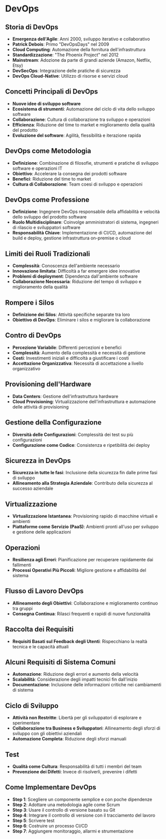 # DevOps

## Storia di DevOps
- **Emergenza dell'Agile**: Anni 2000, sviluppo iterativo e collaborativo
- **Patrick Debois**: Primo "DevOpsDays" nel 2009
- **Cloud Computing**: Automazione della fornitura dell'infrastruttura
- **Standardizzazione**: "The Phoenix Project" nel 2012
- **Mainstream**: Adozione da parte di grandi aziende (Amazon, Netflix, Etsy)
- **DevSecOps**: Integrazione delle pratiche di sicurezza
- **DevOps Cloud-Native**: Utilizzo di risorse e servizi cloud

## Concetti Principali di DevOps
- **Nuove idee di sviluppo software**
- **Ecosistema di strumenti**: Automazione del ciclo di vita dello sviluppo software
- **Collaborazione**: Cultura di collaborazione tra sviluppo e operazioni
- **Efficienza**: Riduzione del time to market e miglioramento della qualità del prodotto
- **Evoluzione del software**: Agilità, flessibilità e iterazione rapida

## DevOps come Metodologia
- **Definizione**: Combinazione di filosofie, strumenti e pratiche di sviluppo software e operazioni IT
- **Obiettivo**: Accelerare la consegna dei prodotti software
- **Benefici**: Riduzione del time to market
- **Cultura di Collaborazione**: Team coesi di sviluppo e operazioni

## DevOps come Professione
- **Definizione**: Ingegnere DevOps responsabile della affidabilità e velocità dello sviluppo del prodotto software
- **Ruolo Multidisciplinare**: Coinvolge amministratori di sistema, ingegneri di rilascio e sviluppatori software
- **Responsabilità Chiave**: Implementazione di CI/CD, automazione del build e deploy, gestione infrastruttura on-premise o cloud

## Limiti dei Ruoli Tradizionali
- **Complessità**: Conoscenza dell'ambiente necessario
- **Innovazione limitata**: Difficoltà a far emergere idee innovative
- **Problemi di deployment**: Dipendenza dall'ambiente software
- **Collaborazione Necessaria**: Riduzione del tempo di sviluppo e miglioramento della qualità

## Rompere i Silos
- **Definizione dei Silos**: Attività specifiche separate tra loro
- **Obiettivo di DevOps**: Eliminare i silos e migliorare la collaborazione

## Contro di DevOps
- **Percezione Variabile**: Differenti percezioni e benefici
- **Complessità**: Aumento della complessità e necessità di gestione
- **Costi**: Investimenti iniziali e difficoltà a giustificare i costi
- **Accettazione Organizzativa**: Necessità di accettazione a livello organizzativo

## Provisioning dell'Hardware
- **Data Centers**: Gestione dell'infrastruttura hardware
- **Cloud Provisioning**: Virtualizzazione dell'infrastruttura e automazione delle attività di provisioning

## Gestione della Configurazione
- **Diversità delle Configurazioni**: Complessità dei test su più configurazioni
- **Configurazione come Codice**: Consistenza e ripetibilità dei deploy

## Sicurezza in DevOps
- **Sicurezza in tutte le fasi**: Inclusione della sicurezza fin dalle prime fasi di sviluppo
- **Allineamento alla Strategia Aziendale**: Contributo della sicurezza al successo aziendale

## Virtualizzazione
- **Virtualizzazione Istantanea**: Provisioning rapido di macchine virtuali e ambienti
- **Piattaforme come Servizio (PaaS)**: Ambienti pronti all'uso per sviluppo e gestione delle applicazioni

## Operazioni
- **Resilienza agli Errori**: Pianificazione per recuperare rapidamente dai fallimenti
- **Processi Operativi Più Piccoli**: Migliore gestione e affidabilità del sistema

## Flusso di Lavoro DevOps
- **Allineamento degli Obiettivi**: Collaborazione e miglioramento continuo tra gruppi
- **Consegna Continua**: Rilasci frequenti e rapidi di nuove funzionalità

## Raccolta dei Requisiti
- **Requisiti Basati sul Feedback degli Utenti**: Rispecchiano la realtà tecnica e le capacità attuali

## Alcuni Requisiti di Sistema Comuni
- **Automazione**: Riduzione degli errori e aumento della velocità
- **Scalabilità**: Considerazione degli impatti tecnici fin dall'inizio
- **Documentazione**: Inclusione delle informazioni critiche nei cambiamenti di sistema

## Ciclo di Sviluppo
- **Attività non Restritte**: Libertà per gli sviluppatori di esplorare e sperimentare
- **Collaborazione tra Business e Sviluppatori**: Allineamento degli sforzi di sviluppo con gli obiettivi aziendali
- **Automazione Completa**: Riduzione degli sforzi manuali

## Test
- **Qualità come Cultura**: Responsabilità di tutti i membri del team
- **Prevenzione dei Difetti**: Invece di risolverli, prevenire i difetti

## Come Implementare DevOps
- **Step 1**: Scegliere un componente semplice e con poche dipendenze
- **Step 2**: Adottare una metodologia agile come Scrum
- **Step 3**: Usare il controllo di versione basato su Git
- **Step 4**: Integrare il controllo di versione con il tracciamento del lavoro
- **Step 5**: Scrivere test
- **Step 6**: Costruire un processo CI/CD
- **Step 7**: Aggiungere monitoraggio, allarmi e strumentazione
